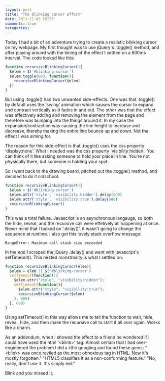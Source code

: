 ```yaml
---
layout: post
title: "The blinking cursor effect"
date: 2013-11-02 15:55
comments: true
categories:
---
```


Today I had a bit of an adventure trying to create a realistic blinking cursor on my webpage. My first thought was to use jQuery's .toggle() method, and after playing around with the timing of the effect I settled on a 600ms interval. The code looked like this:

``` javascript
function recursiveBlinkingCursor(){
  $elem = $('#blinking-cursor')
  $elem.toggle(600, function(){
    recursiveBlinkingCursor($elem)
  })
}
```	

But using .toggle() had two unwanted side-effects. One was that .toggle() by default uses the 'swing' animation which causes the cursor to expand and contract vertically as it fades in and out. The other was that the effect was effectively adding and removing the element from the page and therefore was bumping into the things around it. In my case the expansion/contraction was causing the line height to increase and decrease, thereby making the entire line bounce up and down. Not the effect I was aiming for.

The reason for this side-effect is that .toggle() uses the css property 'display:none'. What I needed was the css property 'visibility:hidden'. You can think of it like asking someone to hold your place in line. You're not physically there, but someone is holding your spot.

So I went back to the drawing board, pitched out the .toggle() method, and decided to do it oldschool.

``` javascript
function recursiveBlinkingCursor(){
  $elem = $('#blinking-cursor')
  $elem.attr('style', 'visibility:hidden').delay(600)
  $elem.attr('style', 'visibility:true').delay(600)
  recursiveBlinkingCursor()
}
```

This was a total failure. Javascript is an asynchronous langauge, so both the hide, reveal, and the recursive call were effetively all happening at once. Never mind that I tacked on '.delay()', it wasn't going to change the sequence at runtime. I also got this lovely stack overflow message:

``` plain
RangeError: Maximum call stack size exceeded
```

In the end I scraped the jQuery .delay() and went with javascript's setTimeout(). This nested monstrosity is what I settled on:

``` javascript
function recursiveBlinkingCursor(elem){
  $elem = elem || $('#blinking-cursor')
  setTimeout(function(){
    $elem.attr("style", "visibility:hidden"); 
    setTimeout(function(){
      $elem.attr("style", "visibility:true"); 
      recursiveBlinkingCursor($elem)
    }, 600)
  }, 600)
}
```

Using setTimeout() in this way allows me to tell the function to wait, hide, reveal, hide, and then make the recursive call to start it all over again. Works like a charm.

As an addendum, when I showed the effect to a friend he wondered if I could have used the html '\<blink\>' tag. Almost certain that I had over-engineered the problem I did a little googling and found these gems: "\<blink\> was once reviled as the most obnoxious tag in HTML. Now it's mostly forgotten." "HTML5 classifies it as a non-conforming feature." "No, really, don't use it. It's simply evil."

Blink and you missed it.